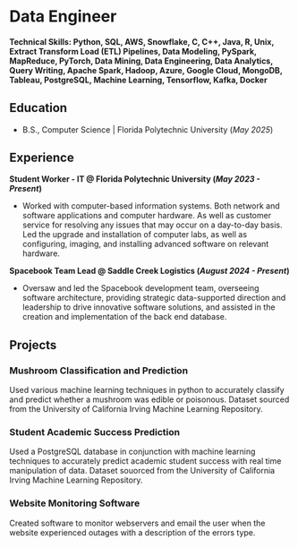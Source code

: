 # Data Engineer

#### Technical Skills: Python, SQL, AWS, Snowflake, C, C++, Java, R, Unix, Extract Transform Load (ETL) Pipelines, Data Modeling, PySpark, MapReduce, PyTorch, Data Mining, Data Engineering, Data Analytics, Query Writing, Apache Spark, Hadoop, Azure, Google Cloud, MongoDB, Tableau, PostgreSQL, Machine Learning, Tensorflow, Kafka, Docker

## Education			        		
- B.S., Computer Science | Florida Polytechnic University (_May 2025_)

## Experience
**Student Worker - IT @ Florida Polytechnic University (_May 2023 - Present_)**
- Worked with computer-based information systems. Both network and software applications and computer hardware. As well as customer service for resolving any issues that may occur on a day-to-day basis. Led the upgrade and installation of computer labs, as well as configuring, imaging, and installing advanced software on
relevant hardware.


**Spacebook Team Lead @ Saddle Creek Logistics (_August 2024 - Present_)**
- Oversaw and led the Spacebook development team, overseeing software architecture, providing strategic data-supported direction and leadership to drive innovative software solutions, and assisted in the creation and implementation of the back end database.

## Projects
### Mushroom Classification and Prediction
Used various machine learning techniques in python to accurately classify and predict whether a mushroom was edible or poisonous. Dataset sourced from the University of California Irving Machine Learning Repository.

### Student Academic Success Prediction
Used a PostgreSQL database in conjunction with machine learning techniques to accurately predict academic student success with real time manipulation of data. Dataset souorced from the University of California Irving Machine Learning Repository.

### Website Monitoring Software
Created software to monitor webservers and email the user when the website experienced outages with a description of the errors type.

